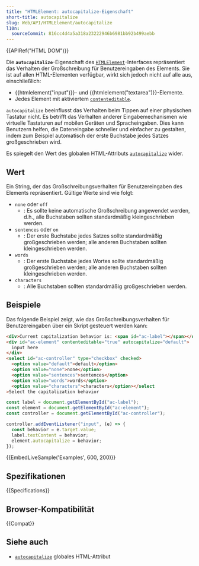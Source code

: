 ```yaml
---
title: "HTMLElement: autocapitalize-Eigenschaft"
short-title: autocapitalize
slug: Web/API/HTMLElement/autocapitalize
l10n:
  sourceCommit: 816cc4d4a5a318a23222946b6981bb92b499aebb
---
```


{{APIRef("HTML DOM")}}

Die **`autocapitalize`**-Eigenschaft des [`HTMLElement`](/de/docs/Web/API/HTMLElement)-Interfaces repräsentiert das Verhalten der Großschreibung für Benutzereingaben des Elements. Sie ist auf allen HTML-Elementen verfügbar, wirkt sich jedoch nicht auf alle aus, einschließlich:

- {{htmlelement("input")}}- und {{htmlelement("textarea")}}-Elemente.
- Jedes Element mit aktiviertem [`contenteditable`](/de/docs/Web/HTML/Global_attributes/contenteditable).

`autocapitalize` beeinflusst das Verhalten beim Tippen auf einer physischen Tastatur nicht. Es betrifft das Verhalten anderer Eingabemechanismen wie virtuelle Tastaturen auf mobilen Geräten und Spracheingaben. Dies kann Benutzern helfen, die Dateneingabe schneller und einfacher zu gestalten, indem zum Beispiel automatisch der erste Buchstabe jedes Satzes großgeschrieben wird.

Es spiegelt den Wert des globalen HTML-Attributs [`autocapitalize`](/de/docs/Web/HTML/Global_attributes/autocapitalize) wider.

## Wert

Ein String, der das Großschreibungsverhalten für Benutzereingaben des Elements repräsentiert. Gültige Werte sind wie folgt:

- `none` oder `off`
  - : Es sollte keine automatische Großschreibung angewendet werden, d.h., alle Buchstaben sollten standardmäßig kleingeschrieben werden.
- `sentences` oder `on`
  - : Der erste Buchstabe jedes Satzes sollte standardmäßig großgeschrieben werden; alle anderen Buchstaben sollten kleingeschrieben werden.
- `words`
  - : Der erste Buchstabe jedes Wortes sollte standardmäßig großgeschrieben werden; alle anderen Buchstaben sollten kleingeschrieben werden.
- `characters`
  - : Alle Buchstaben sollten standardmäßig großgeschrieben werden.

## Beispiele

Das folgende Beispiel zeigt, wie das Großschreibungsverhalten für Benutzereingaben über ein Skript gesteuert werden kann:

```html
<div>Current capitalization behavior is: <span id="ac-label"></span></div>
<div id="ac-element" contenteditable="true" autocapitalize="default">
  input here
</div>
<select id="ac-controller" type="checkbox" checked>
  <option value="default">default</option>
  <option value="none">none</option>
  <option value="sentences">sentences</option>
  <option value="words">words</option>
  <option value="characters">characters</option></select
>Select the capitalization behavior
```

```js
const label = document.getElementById("ac-label");
const element = document.getElementById("ac-element");
const controller = document.getElementById("ac-controller");

controller.addEventListener("input", (e) => {
  const behavior = e.target.value;
  label.textContent = behavior;
  element.autocapitalize = behavior;
});
```

{{EmbedLiveSample('Examples', 600, 200)}}

## Spezifikationen

{{Specifications}}

## Browser-Kompatibilität

{{Compat}}

## Siehe auch

- [`autocapitalize`](/de/docs/Web/HTML/Global_attributes/autocapitalize) globales HTML-Attribut
